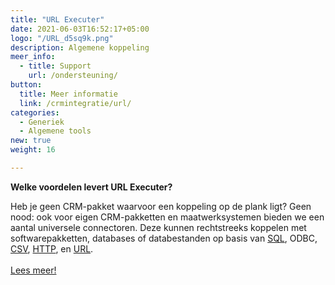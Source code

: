 ```yaml
---
title: "URL Executer"
date: 2021-06-03T16:52:17+05:00
logo: "/URL_d5sq9k.png"
description: Algemene koppeling
meer_info:
  - title: Support
    url: /ondersteuning/
button:
  title: Meer informatie
  link: /crmintegratie/url/
categories:
  - Generiek
  - Algemene tools
new: true
weight: 16

---
```


**Welke voordelen levert URL Executer?**

Heb je geen CRM-pakket waarvoor een koppeling op de plank ligt? Geen nood: ook voor eigen CRM-pakketten en maatwerksystemen bieden we een aantal universele connectoren. Deze kunnen rechtstreeks koppelen met softwarepakketten, databases of databestanden op basis van <a href="/program-shop/sql">SQL</a>, ODBC, <a href="/program-shop/csv">CSV</a>, <a href="/program-shop/http">HTTP</a>, en <a href="/program-shop/url">URL</a>.
<br><br><a href="/crmintegratie/url/" class="button">Lees meer!</a>
